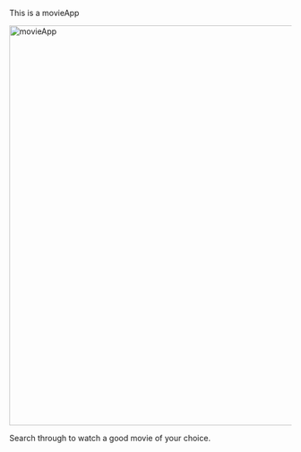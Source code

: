 This is a movieApp

<img width="715" alt="movieApp" src="https://user-images.githubusercontent.com/97273058/166189717-cffc1873-3992-40ea-a376-87291452b76d.png">



Search through to watch a good movie of your choice. 
